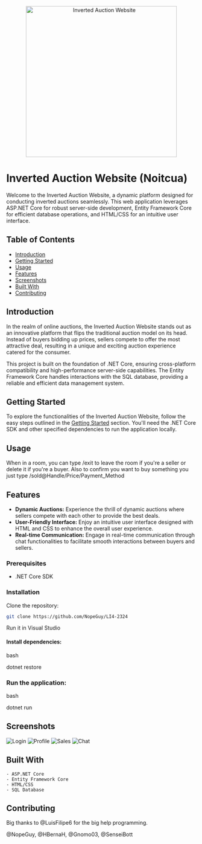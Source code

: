 <!-- Displaying the Image Centered -->
<p align="center">
  <img src="https://i.imgur.com/TABbPE0.png" alt="Inverted Auction Website" width="400">
</p>

# Inverted Auction Website (Noitcua)

Welcome to the Inverted Auction Website, a dynamic platform designed for conducting inverted auctions seamlessly. This web application leverages ASP.NET Core for robust server-side development, Entity Framework Core for efficient database operations, and HTML/CSS for an intuitive user interface.

## Table of Contents

- [Introduction](#introduction)
- [Getting Started](#getting-started)
- [Usage](#usage)
- [Features](#features)
- [Screenshots](#screenshots)
- [Built With](#built-with)
- [Contributing](#contributing)


## Introduction

In the realm of online auctions, the Inverted Auction Website stands out as an innovative platform that flips the traditional auction model on its head. Instead of buyers bidding up prices, sellers compete to offer the most attractive deal, resulting in a unique and exciting auction experience catered for the consumer.

This project is built on the foundation of .NET Core, ensuring cross-platform compatibility and high-performance server-side capabilities. The Entity Framework Core handles interactions with the SQL database, providing a reliable and efficient data management system.

## Getting Started

To explore the functionalities of the Inverted Auction Website, follow the easy steps outlined in the [Getting Started](#getting-started) section. You'll need the .NET Core SDK and other specified dependencies to run the application locally.

## Usage

When in a room, you can type /exit to leave the room if you're a seller or delete it if you're a buyer. Also to confirm you want to buy something you just type /sold@Handle/Price/Payment_Method

## Features

- **Dynamic Auctions:** Experience the thrill of dynamic auctions where sellers compete with each other to provide the best deals.
- **User-Friendly Interface:** Enjoy an intuitive user interface designed with HTML and CSS to enhance the overall user experience.
- **Real-time Communication:** Engage in real-time communication through chat functionalities to facilitate smooth interactions between buyers and sellers.

### Prerequisites

- .NET Core SDK
### Installation

Clone the repository:

```bash
git clone https://github.com/NopeGuy/LI4-2324
```
Run it in Visual Studio

#### Install dependencies:

bash

dotnet restore

### Run the application:

bash

dotnet run

## Screenshots

![Login](https://i.imgur.com/fx3KLAR.png)
![Profile](https://i.imgur.com/ONl9akF.png)
![Sales](https://i.imgur.com/3j96wgX.png)
![Chat](https://i.imgur.com/3j96wgX.png)



## Built With

    - ASP.NET Core
    - Entity Framework Core
    - HTML/CSS
    - SQL Database

## Contributing

Big thanks to @LuisFilipe6 for the big help programming.

@NopeGuy, @HBernaH, @Gnomo03, @SenseiBott

